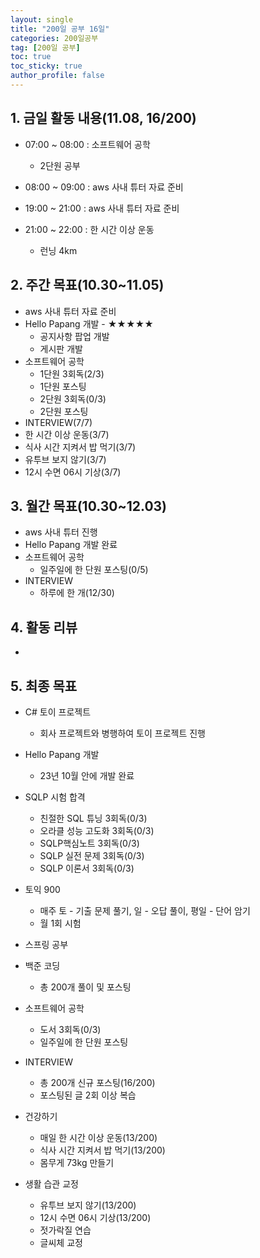 ```yaml
---
layout: single
title: "200일 공부 16일"
categories: 200일공부
tag: [200일 공부]
toc: true
toc_sticky: true
author_profile: false
---
```


## 1. 금일 활동 내용(11.08, 16/200)

* 07:00 ~ 08:00 : 소프트웨어 공학
  *  2단원 공부
* 08:00 ~ 09:00 : aws 사내 튜터 자료 준비
  
* 19:00 ~ 21:00 : aws 사내 튜터 자료 준비
  
* 21:00 ~ 22:00 : 한 시간 이상 운동
  * 런닝 4km




##  2. 주간 목표(10.30~11.05)

* aws 사내 튜터 자료 준비
* Hello Papang 개발 - ★★★★★
  * 공지사항 팝업 개발
  * 게시판 개발
* 소프트웨어 공학
  * 1단원 3회독(2/3)
  * 1단원 포스팅
  * 2단원 3회독(0/3)
  * 2단원 포스팅
* INTERVIEW(7/7)
* 한 시간 이상 운동(3/7)
* 식사 시간 지켜서 밥 먹기(3/7)
* 유투브 보지 않기(3/7)
* 12시 수면 06시 기상(3/7)



## 3. 월간 목표(10.30~12.03)

* aws 사내 튜터 진행
* Hello Papang 개발 완료
* 소프트웨어 공학
  * 일주일에 한 단원 포스팅(0/5)
* INTERVIEW
  * 하루에 한 개(12/30)




## 4. 활동 리뷰

* 



## 5. 최종 목표

* C# 토이 프로젝트
  * 회사 프로젝트와 병행하여 토이 프로젝트 진행

* Hello Papang 개발
  * 23년 10월 안에 개발 완료
* SQLP 시험 합격
  * 친절한 SQL 튜닝 3회독(0/3)
  * 오라클 성능 고도화 3회독(0/3)
  * SQLP핵심노트 3회독(0/3)
  * SQLP 실전 문제 3회독(0/3)
  * SQLP 이론서 3회독(0/3)
* 토익 900
  * 매주 토 - 기출 문제 풀기, 일 - 오답 풀이, 평일 - 단어 암기
  * 월 1회 시험

* 스프링 공부


* 백준 코딩
  * 총 200개 풀이 및 포스팅
* 소프트웨어 공학
  * 도서 3회독(0/3)
  * 일주일에 한 단원 포스팅
* INTERVIEW
  * 총 200개 신규 포스팅(16/200)
  * 포스팅된 글 2회 이상 복습
* 건강하기
  * 매일 한 시간 이상 운동(13/200)
  * 식사 시간 지켜서 밥 먹기(13/200)
  * 몸무게 73kg 만들기
* 생활 습관 교정
  * 유투브 보지 않기(13/200)
  * 12시 수면 06시 기상(13/200)
  * 젓가락질 연습
  * 글씨체 교정



